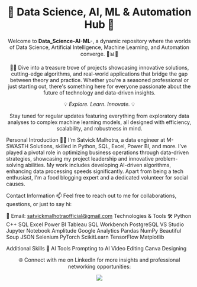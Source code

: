<h1 align="center">🌟 Data Science, AI, ML & Automation Hub 🌟</h1>
<p align="center">
Welcome to <strong>Data_Science-AI-ML-</strong>, a dynamic repository where the worlds of Data Science, Artificial Intelligence, Machine Learning, and Automation converge. 🚀📊🤖
</p>
<p align="center">
👨‍💻 Dive into a treasure trove of projects showcasing innovative solutions, cutting-edge algorithms, and real-world applications that bridge the gap between theory and practice. Whether you're a seasoned professional or just starting out, there's something here for everyone passionate about the future of technology and data-driven insights.
</p>
<p align="center">
💡 <em>Explore. Learn. Innovate.</em> 💡
</p>
<p align="center">
Stay tuned for regular updates featuring everything from exploratory data analyses to complex machine learning models, all designed with efficiency, scalability, and robustness in mind.
</p>
Personal Introduction 🙋‍♂️
I'm Satvick Malhotra, a data engineer at M-SWASTH Solutions, skilled in Python, SQL, Excel, Power BI, and more. I've played a pivotal role in optimizing business operations through data-driven strategies, showcasing my project leadership and innovative problem-solving abilities. My work includes developing AI-driven algorithms, enhancing data processing speeds significantly. Apart from being a tech enthusiast, I'm a food blogging expert and a dedicated volunteer for social causes.

Contact Information 📫
Feel free to reach out to me for collaborations, questions, or just to say hi:

📧 Email: satvickmalhotraofficial@gmail.com
Technologies & Tools 🛠️
Python
C++
SQL
Excel
Power BI
Tableau
SQL Workbench
PostgreSQL
VS Studio
Jupyter Notebook
Amplitude
Google Analytics
Pandas
NumPy
Beautiful Soup
JSON
Selenium
PyTorch
ScikitLearn
TensorFlow
Matplotlib

Additional Skills 💪
AI Tools
Prompting to AI
Video Editing
Canva Designing
<p align="center">
🌐 Connect with me on LinkedIn for more insights and professional networking opportunities:
</p>
<p align="center">
    <a href="https://www.linkedin.com/in/satvick-malhotra02/">
        <img src="https://img.shields.io/badge/LinkedIn-Satvick_Malhotra-blue?style=flat-square&logo=linkedin">
    </a>
</p>

